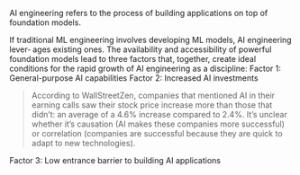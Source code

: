 
AI engineering refers to the process of building applications on top of foundation
models.

If traditional ML engineering involves developing ML models, AI engineering lever‐
ages existing ones. The availability and accessibility of powerful foundation models
lead to three factors that, together, create ideal conditions for the rapid growth of AI
engineering as a discipline:
Factor 1: General-purpose AI capabilities
Factor 2: Increased AI investments

> According to WallStreetZen, companies that mentioned AI in their earning calls saw their stock price increase more than those that didn’t: an average of a 4.6% increase compared to 2.4%. It’s unclear whether it’s causation (AI makes these companies more successful) or correlation (companies are successful because they are quick to adapt to new technologies).

Factor 3: Low entrance barrier to building AI applications